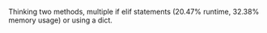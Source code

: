 Thinking two methods, multiple if elif statements (20.47% runtime, 32.38% memory usage)
or using a dict.